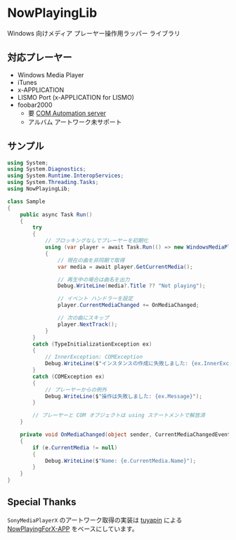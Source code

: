 NowPlayingLib
=============

Windows 向けメディア プレーヤー操作用ラッパー ライブラリ

## 対応プレーヤー

- Windows Media Player
- iTunes
- x-APPLICATION
- LISMO Port (x-APPLICATION for LISMO)
- foobar2000
    - 要 [COM Automation server](http://foosion.foobar2000.org/0.9/#comserver)
    - アルバム アートワーク未サポート

## サンプル

```csharp
using System;
using System.Diagnostics;
using System.Runtime.InteropServices;
using System.Threading.Tasks;
using NowPlayingLib;

class Sample
{
    public async Task Run()
    {
        try
        {
            // ブロッキングなしでプレーヤーを初期化
            using (var player = await Task.Run(() => new WindowsMediaPlayer()))
            {
                // 現在の曲を非同期で取得
                var media = await player.GetCurrentMedia();

                // 再生中の場合は曲名を出力
                Debug.WriteLine(media?.Title ?? "Not playing");

                // イベント ハンドラーを設定
                player.CurrentMediaChanged += OnMediaChanged;

                // 次の曲にスキップ
                player.NextTrack();
            }
        }
        catch (TypeInitializationException ex)
        {
            // InnerException: COMException
            Debug.WriteLine($"インスタンスの作成に失敗しました: {ex.InnerException.Message}");
        }
        catch (COMException ex)
        {
            // プレーヤーからの例外
            Debug.WriteLine($"操作は失敗しました: {ex.Message}");
        }

        // プレーヤーと COM オブジェクトは using ステートメントで解放済
    }

    private void OnMediaChanged(object sender, CurrentMediaChangedEventArgs e)
    {
        if (e.CurrentMedia != null)
        {
            Debug.WriteLine($"Name: {e.CurrentMedia.Name}");
        }
    }
}
```

## Special Thanks

`SonyMediaPlayerX` のアートワーク取得の実装は [tuyapin](https://github.com/tuyapin) による [NowPlayingForX-APP](https://github.com/tuyapin/NowPlayingForX-APP) をベースにしています。
